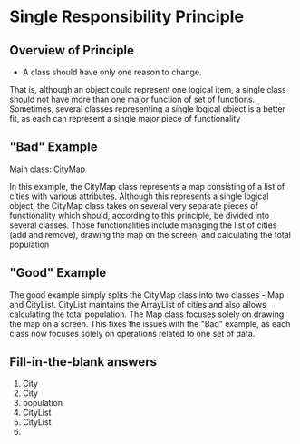 # Single Responsibility Principle

## Overview of Principle

* A class should have only one reason to change.

That is, although an object could represent one logical item, a single class should not have more than one major function of set of functions. Sometimes, several classes representing a single logical object is a better fit, as each can represent a single major piece of functionality

## "Bad" Example

Main class: CityMap

In this example, the CityMap class represents a map consisting of a list of cities with various attributes. Although this represents a single logical object, the CityMap class takes on several very separate pieces of functionality which should, according to this principle, be divided into several classes. Those functionalities include managing the list of cities (add and remove), drawing the map on the screen, and calculating the total population

## "Good" Example

The good example simply splits the CityMap class into two classes - Map and CityList. CityList maintains the ArrayList of cities and also allows calculating the total population. The Map class focuses solely on drawing the map on a screen. This fixes the issues with the "Bad" example, as each class now focuses solely on operations related to one set of data.

## Fill-in-the-blank answers

1. City
2. City
3. population
4. CityList
5. CityList
6. 